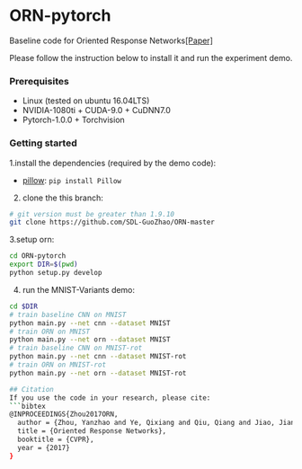 # ORN-pytorch
Baseline code for Oriented Response Networks[[Paper]](https://arxiv.org/pdf/1701.01833)

Please follow the instruction below to install it and run the experiment demo.

### Prerequisites
* Linux (tested on ubuntu 16.04LTS)
* NVIDIA-1080ti + CUDA-9.0 + CuDNN7.0
* Pytorch-1.0.0 + Torchvision

### Getting started
1.install the dependencies (required by the demo code):
   * [pillow](https://python-pillow.org): `pip install Pillow`

2. clone the this branch: 

  ```bash
  # git version must be greater than 1.9.10
  git clone https://github.com/SDL-GuoZhao/ORN-master
  ```
  
3.setup orn:

  ```bash
  cd ORN-pytorch
  export DIR=$(pwd)
  python setup.py develop
  ```

4. run the MNIST-Variants demo:

  ```bash
  cd $DIR
  # train baseline CNN on MNIST
  python main.py --net cnn --dataset MNIST
  # train ORN on MNIST
  python main.py --net orn --dataset MNIST
  # train baseline CNN on MNIST-rot
  python main.py --net cnn --dataset MNIST-rot
  # train ORN on MNIST-rot
  python main.py --net orn --dataset MNIST-rot

## Citation 
If you use the code in your research, please cite:
```bibtex
@INPROCEEDINGS{Zhou2017ORN,
    author = {Zhou, Yanzhao and Ye, Qixiang and Qiu, Qiang and Jiao, Jianbin},
    title = {Oriented Response Networks},
    booktitle = {CVPR},
    year = {2017}
}
```   
